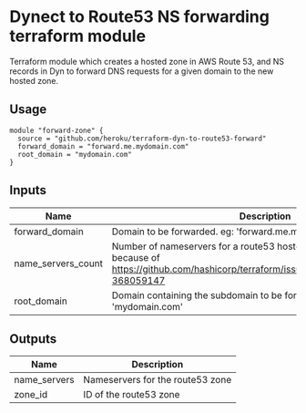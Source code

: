 # Dynect to Route53 NS forwarding terraform module

Terraform module which creates a hosted zone in AWS Route 53, and NS records in Dyn
to forward DNS requests for a given domain to the new hosted zone.

## Usage

```hcl
module "forward-zone" {
  source = "github.com/heroku/terraform-dyn-to-route53-forward"
  forward_domain = "forward.me.mydomain.com"
  root_domain = "mydomain.com"
}
```

## Inputs

| Name | Description | Type | Default | Required |
|------|-------------|:----:|:-----:|:-----:|
| forward_domain | Domain to be forwarded. eg: 'forward.me.mydomain.com' | string | - | yes |
| name_servers_count | Number of nameservers for a route53 hosted zone. Necessary because of https://github.com/hashicorp/terraform/issues/10857#issuecomment-368059147 | string | `4` | no |
| root_domain | Domain containing the subdomain to be forwarded. eg: 'mydomain.com' | string | - | yes |

## Outputs

| Name | Description |
|------|-------------|
| name_servers | Nameservers for the route53 zone |
| zone_id | ID of the route53 zone |

